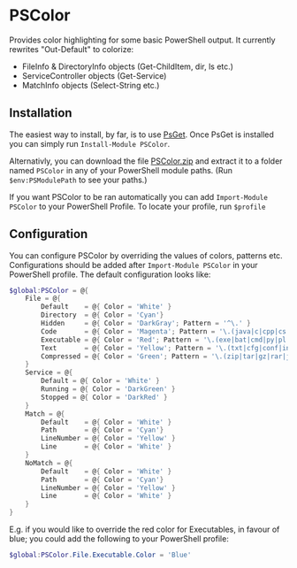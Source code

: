 PSColor
=======

Provides color highlighting for some basic PowerShell output. It currently rewrites "Out-Default" to colorize:
* FileInfo & DirectoryInfo objects (Get-ChildItem, dir, ls etc.)
* ServiceController objects (Get-Service)
* MatchInfo objects (Select-String etc.)

## Installation

The easiest way to install, by far, is to use [PsGet](http://psget.net/). Once PsGet is installed you can simply run `Install-Module PSColor`.

Alternativly, you can download the file [PSColor.zip](https://github.com/Davlind/PSColor/raw/master/release/PSColor.zip) and extract it to a folder named `PSColor` in any of your PowerShell module paths. (Run `$env:PSModulePath` to see your paths.)

If you want PSColor to be ran automatically you can add `Import-Module PSColor` to your PowerShell Profile. To locate your profile, run `$profile`

## Configuration

You can configure PSColor by overriding the values of colors, patterns etc. Configurations should be added after `Import-Module PSColor` in your PowerShell profile. The default configuration looks like:

```powershell
$global:PSColor = @{
    File = @{
        Default    = @{ Color = 'White' }
        Directory  = @{ Color = 'Cyan'}
        Hidden     = @{ Color = 'DarkGray'; Pattern = '^\.' } 
        Code       = @{ Color = 'Magenta'; Pattern = '\.(java|c|cpp|cs|js|css|html)$' }
        Executable = @{ Color = 'Red'; Pattern = '\.(exe|bat|cmd|py|pl|ps1|psm1|vbs|rb|reg)$' }
        Text       = @{ Color = 'Yellow'; Pattern = '\.(txt|cfg|conf|ini|csv|log|config|xml|yml|md|markdown)$' }
        Compressed = @{ Color = 'Green'; Pattern = '\.(zip|tar|gz|rar|jar|war)$' }
    }
    Service = @{
        Default = @{ Color = 'White' }
        Running = @{ Color = 'DarkGreen' }
        Stopped = @{ Color = 'DarkRed' }     
    }
    Match = @{
        Default    = @{ Color = 'White' }
        Path       = @{ Color = 'Cyan'}
        LineNumber = @{ Color = 'Yellow' }
        Line       = @{ Color = 'White' }
    }
	NoMatch = @{
        Default    = @{ Color = 'White' }
        Path       = @{ Color = 'Cyan'}
        LineNumber = @{ Color = 'Yellow' }
        Line       = @{ Color = 'White' }
    }
}
```

E.g. if you would like to override the red color for Executables, in favour of blue; you could add the following to your PowerShell profile:

```powershell
$global:PSColor.File.Executable.Color = 'Blue'
```
